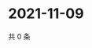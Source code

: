 # 2021-11-09

共 0 条

<!-- BEGIN WEIBO -->
<!-- 最后更新时间 Tue Nov 09 2021 23:11:56 GMT+0800 (China Standard Time) -->

<!-- END WEIBO -->
